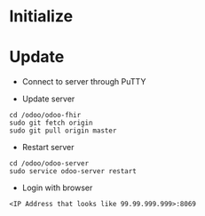 # Initialize

# Update

* Connect to server through PuTTY

* Update server 

```
cd /odoo/odoo-fhir
sudo git fetch origin
sudo git pull origin master
```
* Restart server
```
cd /odoo/odoo-server
sudo service odoo-server restart
```

* Login with browser

```
<IP Address that looks like 99.99.999.999>:8069
```

